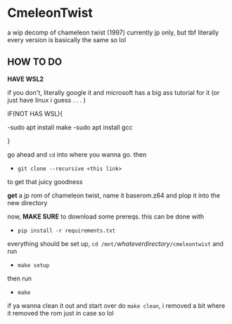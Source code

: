 # CmeleonTwist
a wip decomp of chameleon twist (1997)
currently jp only, but tbf literally every version is basically the same so lol
## HOW TO DO
**HAVE WSL2**

if you don't, literally google it and microsoft has a big ass tutorial for it (or just have linux i guess . . . )

IF(NOT HAS WSL){

 -sudo apt install make
 -sudo apt install gcc



}


go ahead and `cd` into where you wanna go. then



- `git clone --recursive <this link>`

to get that juicy goodness

**get** a jp rom of chameleon twist, name it baserom.z64 and plop it into the new directory

now, **MAKE SURE** to download some prereqs. this can be done with
- `pip install -r requirements.txt`

everything should be set up, `cd /mnt/`*whateverdirectory*`/cmeleontwist` and run

- `make setup`

then run

- `make`

if ya wanna clean it out and start over do `make clean`, i removed a bit where it removed the rom just in case so lol
